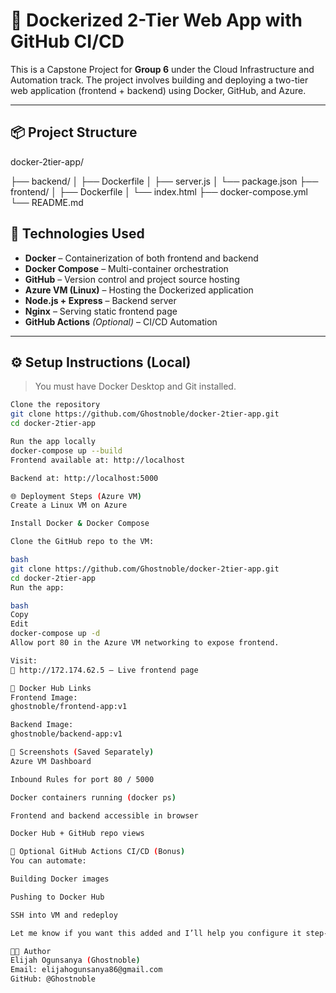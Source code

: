# 🚀 Dockerized 2-Tier Web App with GitHub CI/CD

This is a Capstone Project for **Group 6** under the Cloud Infrastructure and Automation track. The project involves building and deploying a two-tier web application (frontend + backend) using Docker, GitHub, and Azure.

---

## 📦 Project Structure

docker-2tier-app/


├── backend/
│ ├── Dockerfile
│ ├── server.js
│ └── package.json
├── frontend/
│ ├── Dockerfile
│ └── index.html
├── docker-compose.yml
└── README.md

## 🔧 Technologies Used

- **Docker** – Containerization of both frontend and backend
- **Docker Compose** – Multi-container orchestration
- **GitHub** – Version control and project source hosting
- **Azure VM (Linux)** – Hosting the Dockerized application
- **Node.js + Express** – Backend server
- **Nginx** – Serving static frontend page
- **GitHub Actions** *(Optional)* – CI/CD Automation

---

## ⚙️ Setup Instructions (Local)

> You must have Docker Desktop and Git installed.

```bash
Clone the repository
git clone https://github.com/Ghostnoble/docker-2tier-app.git
cd docker-2tier-app

Run the app locally
docker-compose up --build
Frontend available at: http://localhost

Backend at: http://localhost:5000

🌐 Deployment Steps (Azure VM)
Create a Linux VM on Azure

Install Docker & Docker Compose

Clone the GitHub repo to the VM:

bash
git clone https://github.com/Ghostnoble/docker-2tier-app.git
cd docker-2tier-app
Run the app:

bash
Copy
Edit
docker-compose up -d
Allow port 80 in the Azure VM networking to expose frontend.

Visit:
🔗 http://172.174.62.5 — Live frontend page

🐳 Docker Hub Links
Frontend Image:
ghostnoble/frontend-app:v1

Backend Image:
ghostnoble/backend-app:v1

🧪 Screenshots (Saved Separately)
Azure VM Dashboard

Inbound Rules for port 80 / 5000

Docker containers running (docker ps)

Frontend and backend accessible in browser

Docker Hub + GitHub repo views

🔁 Optional GitHub Actions CI/CD (Bonus)
You can automate:

Building Docker images

Pushing to Docker Hub

SSH into VM and redeploy

Let me know if you want this added and I’ll help you configure it step-by-step.

👨‍💻 Author
Elijah Ogunsanya (Ghostnoble)
Email: elijahogunsanya86@gmail.com
GitHub: @Ghostnoble
